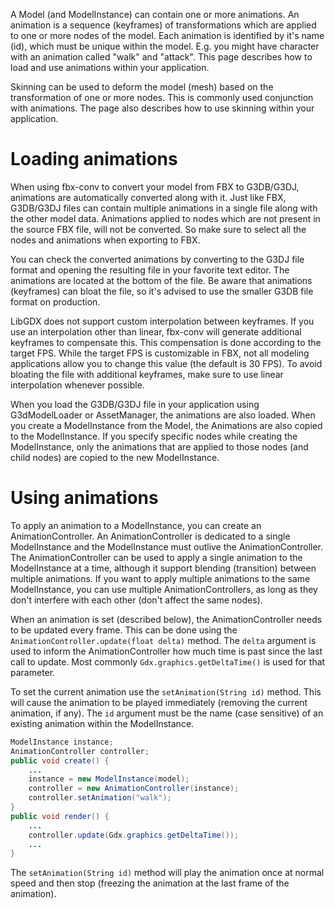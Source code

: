 A Model (and ModelInstance) can contain one or more animations. An animation is a sequence (keyframes) of transformations which are applied to one or more nodes of the model. Each animation is identified by it's name (id), which must be unique within the model. E.g. you might have character with an animation called "walk" and "attack". This page describes how to load and use animations within your application.

Skinning can be used to deform the model (mesh) based on the transformation of one or more nodes. This is commonly used conjunction with animations. The page also describes how to use skinning within your application.

# Loading animations
When using fbx-conv to convert your model from FBX to G3DB/G3DJ, animations are automatically converted along with it. Just like FBX, G3DB/G3DJ files can contain multiple animations in a single file along with the other model data. Animations applied to nodes which are not present in the source FBX file, will not be converted. So make sure to select all the nodes and animations when exporting to FBX.

You can check the converted animations by converting to the G3DJ file format and opening the resulting file in your favorite text editor. The animations are located at the bottom of the file. Be aware that animations (keyframes) can bloat the file, so it's advised to use the smaller G3DB file format on production.

LibGDX does not support custom interpolation between keyframes. If you use an interpolation other than linear, fbx-conv will generate additional keyframes to compensate this. This compensation is done according to the target FPS. While the target FPS is customizable in FBX, not all modeling applications allow you to change this value (the default is 30 FPS). To avoid bloating the file with additional keyframes, make sure to use linear interpolation whenever possible.

When you load the G3DB/G3DJ file in your application using G3dModelLoader or AssetManager, the animations are also loaded. When you create a ModelInstance from the Model, the Animations are also copied to the ModelInstance. If you specify specific nodes while creating the ModelInstance, only the animations that are applied to those nodes (and child nodes) are copied to the new ModelInstance.

# Using animations
To apply an animation to a ModelInstance, you can create an AnimationController. An AnimationController is dedicated to a single ModelInstance and the ModelInstance must outlive the AnimationController. The AnimationController can be used to apply a single animation to the ModelInstance at a time, although it support blending (transition) between multiple animations. If you want to apply multiple animations to the same ModelInstance, you can use multiple AnimationControllers, as long as they don't interfere with each other (don't affect the same nodes).

When an animation is set (described below), the AnimationController needs to be updated every frame. This can be done using the `AnimationController.update(float delta)` method. The `delta` argument is used to inform the AnimationController how much time is past since the last call to update. Most commonly `Gdx.graphics.getDeltaTime()` is used for that parameter.

To set the current animation use the `setAnimation(String id)` method. This will cause the animation to be played immediately (removing the current animation, if any). The `id` argument must be the name (case sensitive) of an existing animation within the ModelInstance.
```java
ModelInstance instance;
AnimationController controller;
public void create() {
    ...
    instance = new ModelInstance(model);
    controller = new AnimationController(instance);
    controller.setAnimation("walk");
}
public void render() {
    ...
    controller.update(Gdx.graphics.getDeltaTime());
    ...
}
```

The `setAnimation(String id)` method will play the animation once at normal speed and then stop (freezing the animation at the last frame of the animation). 